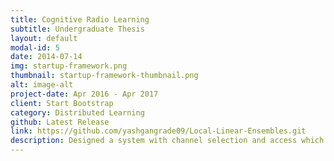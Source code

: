 ```yaml
---
title: Cognitive Radio Learning
subtitle: Undergraduate Thesis
layout: default
modal-id: 5
date: 2014-07-14
img: startup-framework.png
thumbnail: startup-framework-thumbnail.png
alt: image-alt
project-date: Apr 2016 - Apr 2017
client: Start Bootstrap
category: Distributed Learning
github: Latest Release
link: https://github.com/yashgangrade09/Local-Linear-Ensembles.git
description: Designed a system with channel selection and access which can effectively adapt to a wide range of traffic load patterns in the primary network. A distributed adaptive learning and access policy and game theory approach was employed. Skills: Python, C++, FPGA
---
```

